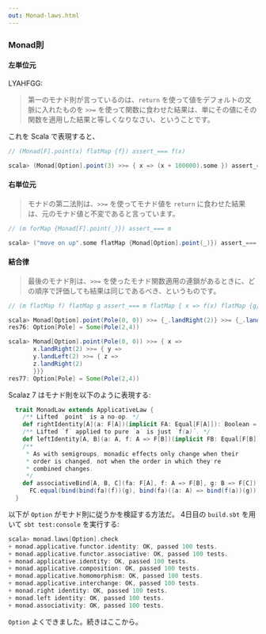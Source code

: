 ```yaml
---
out: Monad-laws.html
---
```


### Monad則

#### 左単位元

LYAHFGG:

> 第一のモナド則が言っているのは、`return` を使って値をデフォルトの文脈に入れたものを `>>=` を使って関数に食わせた結果は、単にその値にその関数を適用した結果と等しくなりなさい、ということです。

これを Scala で表現すると、

```scala
// (Monad[F].point(x) flatMap {f}) assert_=== f(x)

scala> (Monad[Option].point(3) >>= { x => (x + 100000).some }) assert_=== 3 |> { x => (x + 100000).some }
```

#### 右単位元

> モナドの第二法則は、`>>=` を使ってモナド値を `return` に食わせた結果は、元のモナド値と不変であると言っています。

```scala
// (m forMap {Monad[F].point(_)}) assert_=== m

scala> ("move on up".some flatMap {Monad[Option].point(_)}) assert_=== "move on up".some
```

#### 結合律

> 最後のモナド則は、`>>=` を使ったモナド関数適用の連鎖があるときに、どの順序で評価しても結果は同じであるべき、というものです。

```scala
// (m flatMap f) flatMap g assert_=== m flatMap { x => f(x) flatMap {g} }

scala> Monad[Option].point(Pole(0, 0)) >>= {_.landRight(2)} >>= {_.landLeft(2)} >>= {_.landRight(2)}
res76: Option[Pole] = Some(Pole(2,4))

scala> Monad[Option].point(Pole(0, 0)) >>= { x =>
       x.landRight(2) >>= { y =>
       y.landLeft(2) >>= { z =>
       z.landRight(2)
       }}}
res77: Option[Pole] = Some(Pole(2,4))
```

Scalaz 7 はモナド則を以下のように表現する:

```scala
  trait MonadLaw extends ApplicativeLaw {
    /** Lifted `point` is a no-op. */
    def rightIdentity[A](a: F[A])(implicit FA: Equal[F[A]]): Boolean = FA.equal(bind(a)(point(_: A)), a)
    /** Lifted `f` applied to pure `a` is just `f(a)`. */
    def leftIdentity[A, B](a: A, f: A => F[B])(implicit FB: Equal[F[B]]): Boolean = FB.equal(bind(point(a))(f), f(a))
    /**
     * As with semigroups, monadic effects only change when their
     * order is changed, not when the order in which they're
     * combined changes.
     */
    def associativeBind[A, B, C](fa: F[A], f: A => F[B], g: B => F[C])(implicit FC: Equal[F[C]]): Boolean =
      FC.equal(bind(bind(fa)(f))(g), bind(fa)((a: A) => bind(f(a))(g)))
  }
```

以下が `Option` がモナド則に従うかを検証する方法だ。 4日目の `build.sbt` を用いて `sbt test:console` を実行する:

```scala
scala> monad.laws[Option].check
+ monad.applicative.functor.identity: OK, passed 100 tests.
+ monad.applicative.functor.associative: OK, passed 100 tests.
+ monad.applicative.identity: OK, passed 100 tests.
+ monad.applicative.composition: OK, passed 100 tests.
+ monad.applicative.homomorphism: OK, passed 100 tests.
+ monad.applicative.interchange: OK, passed 100 tests.
+ monad.right identity: OK, passed 100 tests.
+ monad.left identity: OK, passed 100 tests.
+ monad.associativity: OK, passed 100 tests.
```

`Option` よくできました。続きはここから。
